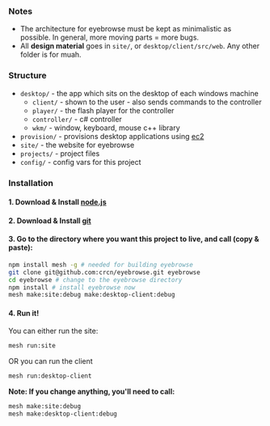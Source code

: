 ### Notes

- The architecture for eyebrowse must be kept as minimalistic as possible. In general, more moving parts = more bugs.
- All **design material** goes in `site/`, or `desktop/client/src/web`. Any other folder is for muah. 


### Structure

- `desktop/` - the app which sits on the desktop of each windows machine
	- `client/` - shown to the user - also sends commands to the controller
	- `player/` - the flash player for the controller
	- `controller/` - c# controller 
	- `wkm/` - window, keyboard, mouse c++ library
- `provision/` - provisions desktop applications using [ec2](http://aws.amazon.com/en/ec2/)
- `site/` - the website for eyebrowse
- `projects/` - project files
- `config/` - config vars for this project


### Installation

#### 1. Download & Install [node.js](http://nodejs.org/) 
#### 2. Download & Install [git](http://code.google.com/p/git-osx-installer/)
#### 3. Go to the **directory where you want this project to live**, and call (copy & paste):

```bash
npm install mesh -g # needed for building eyebrowse
git clone git@github.com:crcn/eyebrowse.git eyebrowse
cd eyebrowse # change to the eyebrowse directory
npm install # install eyebrowse now
mesh make:site:debug make:desktop-client:debug
```

#### 4. Run it!

You can either run the site:

```bash
mesh run:site
```

OR you can run the client

```bash
mesh run:desktop-client
```

**Note: If you change anything, you'll need to call:**

```bash
mesh make:site:debug
mesh make:desktop-client:debug
```




